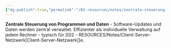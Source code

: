 ```yaml
---
{"dg-publish":true,"permalink":"/02-resources/notes/zentrale-steuerung-von-programmen-und-daten/","tags":["netzwerk/verwaltung","administration"],"noteIcon":"","updated":"2025-09-05T10:12:32.848+02:00"}
---
```



**Zentrale Steuerung von Programmen und Daten** - Software-Updates und Daten werden zentral verwaltet.
Effizienter als individuelle Verwaltung auf jedem Rechner - typisch für [[02 - RESOURCES/Notes/Client-Server-Netzwerk\|Client-Server-Netzwerk]]e.